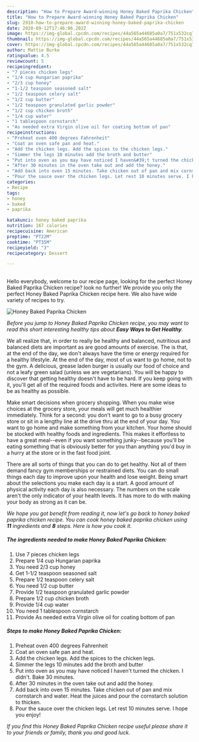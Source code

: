 ```yaml
---
description: "How to Prepare Award-winning Honey Baked Paprika Chicken"
title: "How to Prepare Award-winning Honey Baked Paprika Chicken"
slug: 2910-how-to-prepare-award-winning-honey-baked-paprika-chicken
date: 2020-09-12T17:46:06.202Z
image: https://img-global.cpcdn.com/recipes/44a565a44685a0a7/751x532cq70/honey-baked-paprika-chicken-recipe-main-photo.jpg
thumbnail: https://img-global.cpcdn.com/recipes/44a565a44685a0a7/751x532cq70/honey-baked-paprika-chicken-recipe-main-photo.jpg
cover: https://img-global.cpcdn.com/recipes/44a565a44685a0a7/751x532cq70/honey-baked-paprika-chicken-recipe-main-photo.jpg
author: Mattie Burke
ratingvalue: 4.5
reviewcount: 5
recipeingredient:
- "7 pieces chicken legs"
- "1/4 cup Hungarian paprika"
- "2/3 cup honey"
- "1-1/2 teaspoon seasoned salt"
- "1/2 teaspoon celery salt"
- "1/2 cup butter"
- "1/2 teaspoon granulated garlic powder"
- "1/2 cup chicken broth"
- "1/4 cup water"
- "1 tablespoon cornstarch"
- "As needed extra Virgin olive oil for coating bottom of pan"
recipeinstructions:
- "Preheat oven 400 degrees Fahrenheit"
- "Coat an oven safe pan and heat."
- "Add the chicken legs. Add the spices to the chicken legs."
- "Simmer the legs 10 minutes add the broth and butter"
- "Put into oven as you may have noticed I haven&#39;t turned the chicken. I didn&#39;t. Bake 30 minutes."
- "After 30 minutes in the oven take out and add the honey."
- "Add back into oven 15 minutes. Take chicken out of pan and mix cornstarch and water. Heat the juices and pour the cornstarch solution to thicken."
- "Pour the sauce over the chicken legs. Let rest 10 minutes serve. I hope you enjoy!"
categories:
- Recipe
tags:
- honey
- baked
- paprika

katakunci: honey baked paprika 
nutrition: 167 calories
recipecuisine: American
preptime: "PT22M"
cooktime: "PT35M"
recipeyield: "3"
recipecategory: Dessert

---
```

<br>
Hello everybody, welcome to our recipe page, looking for the perfect Honey Baked Paprika Chicken recipe? look no further! We provide you only the perfect Honey Baked Paprika Chicken recipe here. We also have wide variety of recipes to try.
<br>


![Honey Baked Paprika Chicken](https://img-global.cpcdn.com/recipes/44a565a44685a0a7/751x532cq70/honey-baked-paprika-chicken-recipe-main-photo.jpg)

<i>Before you jump to Honey Baked Paprika Chicken recipe, you may want to read this short interesting healthy tips about <strong>Easy Ways to Get Healthy</strong>.</i>

We all realize that, in order to really be healthy and balanced, nutritious and balanced diets are important as are good amounts of exercise. The  is that, at the end of the day, we don't always have the time or energy required for a healthy lifestyle. At the end of the day, most of us want to go home, not to the gym. A delicious, grease laden burger is usually our food of choice and not a leafy green salad (unless we are vegetarians). You will be happy to discover that getting healthy doesn't have to be hard. If you keep going with it, you'll get all of the required foods and activites. Here are some ideas to be as healthy as possible.

Make smart decisions when grocery shopping. When you make wise choices at the grocery store, your meals will get much healthier immediately. Think for a second: you don't want to go to a busy grocery store or sit in a lengthy line at the drive thru at the end of your day. You want to go home and make something from your kitchen. Your home should be stocked with healthy foods and ingredients. This makes it effortless to have a great meal--even if you want something junky--because you'll be eating something that is obviously better for you than anything you'd buy in a hurry at the store or in the fast food joint.

There are all sorts of things that you can do to get healthy. Not all of them demand fancy gym memberships or restrained diets. You can do small things each day to improve upon your health and lose weight. Being smart about the selections you make each day is a start. A good amount of physical activity each day is also necessary. The numbers on the scale aren't the only indicator of your health levels. It has more to do with making your body as strong as it can be. 


<i>We hope you got benefit from reading it, now let's go back to honey baked paprika chicken recipe. You can cook honey baked paprika chicken using <strong>11</strong> ingredients and <strong>8</strong> steps. Here is how you cook it.
</i>

##### The ingredients needed to make Honey Baked Paprika Chicken:

1. Use 7 pieces chicken legs
1. Prepare 1/4 cup Hungarian paprika
1. You need 2/3 cup honey
1. Get 1-1/2 teaspoon seasoned salt
1. Prepare 1/2 teaspoon celery salt
1. You need 1/2 cup butter
1. Provide 1/2 teaspoon granulated garlic powder
1. Prepare 1/2 cup chicken broth
1. Provide 1/4 cup water
1. You need 1 tablespoon cornstarch
1. Provide As needed extra Virgin olive oil for coating bottom of pan


##### Steps to make Honey Baked Paprika Chicken:

1. Preheat oven 400 degrees Fahrenheit
1. Coat an oven safe pan and heat.
1. Add the chicken legs. Add the spices to the chicken legs.
1. Simmer the legs 10 minutes add the broth and butter
1. Put into oven as you may have noticed I haven&#39;t turned the chicken. I didn&#39;t. Bake 30 minutes.
1. After 30 minutes in the oven take out and add the honey.
1. Add back into oven 15 minutes. Take chicken out of pan and mix cornstarch and water. Heat the juices and pour the cornstarch solution to thicken.
1. Pour the sauce over the chicken legs. Let rest 10 minutes serve. I hope you enjoy!


<i>If you find this Honey Baked Paprika Chicken recipe useful please share it to your friends or family, thank you and good luck.</i>
